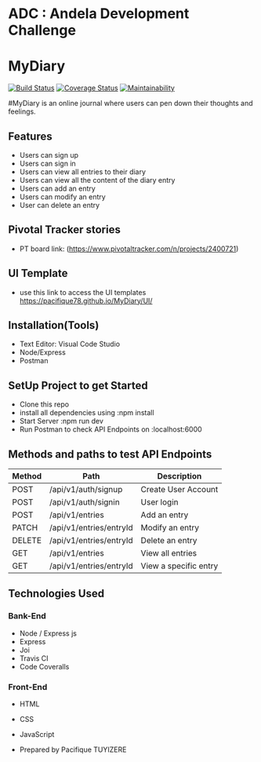 
# ADC : Andela Development Challenge

# MyDiary
[![Build Status](https://travis-ci.org/Pacifique78/MyDiary.svg?branch=develop)](https://travis-ci.org/Pacifique78/MyDiary)
[![Coverage Status](https://coveralls.io/repos/github/Pacifique78/MyDiary/badge.svg?branch=develop)](https://coveralls.io/github/Pacifique78/MyDiary?branch=develop)
[![Maintainability](https://api.codeclimate.com/v1/badges/8c496ca082e2128511bd/maintainability)](https://codeclimate.com/github/Pacifique78/MyDiary/maintainability)

#MyDiary is an online journal where users can pen down their thoughts and feelings.
## Features
* Users can sign up
* Users can sign in
* Users can view all entries to their diary
* Users can view all the content of the diary entry
* Users can add an entry
* Users can modify an entry
* User can delete an entry
## Pivotal Tracker stories
* PT board link: (https://www.pivotaltracker.com/n/projects/2400721)
## UI Template
* use this link to access the UI templates  https://pacifique78.github.io/MyDiary/UI/
## Installation(Tools)
* Text Editor: Visual Code Studio
* Node/Express
* Postman
## SetUp Project to get Started
* Clone this repo
* install all dependencies using 
    :npm install
* Start Server
    :npm run dev
* Run Postman to check API Endpoints on
    :localhost:6000
## Methods and paths to test API Endpoints
| Method      | Path                                                           | Description                          |
|-------------|----------------------------------------------------------------|--------------------------------------|
| POST        | /api/v1/auth/signup                                            | Create User Account                  |
| POST        | /api/v1/auth/signin                                            | User login                           |
| POST        | /api/v1/entries                                                | Add an entry                         |
| PATCH       | /api/v1/entries/entryId                                        | Modify an entry                      |
| DELETE      | /api/v1/entries/entryId                                        | Delete an entry                      |
| GET         | /api/v1/entries                                                | View all entries                     |
| GET         | /api/v1/entries/entryId                                        | View a specific entry                |
## Technologies Used
### Bank-End
* Node / Express js
* Express
* Joi
* Travis CI
* Code Coveralls
### Front-End
* HTML
* CSS
* JavaScript

* Prepared by Pacifique TUYIZERE 
